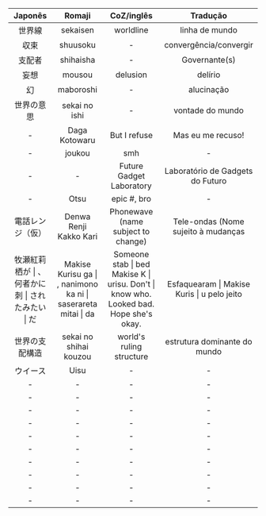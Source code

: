 |Japonês|Romaji|CoZ/inglês|Tradução|
|:---:|:---:|:---:|:---:|
| 世界線 | sekaisen | worldline |linha de mundo| 
| 収束 | shuusoku | - | convergência/convergir |
| 支配者 | shihaisha | - | Governante(s) |
| 妄想 | mousou | delusion | delírio |
| 幻 | maboroshi | - | alucinação |
| 世界の意思 | sekai no ishi | - | vontade do mundo | 
| - | Daga Kotowaru | But I refuse | Mas eu me recuso! |
| - | joukou | smh | - |
| - | - | Future Gadget Laboratory | Laboratório de Gadgets do Futuro |
| - | Otsu | epic #, bro | - |
| 電話レンジ（仮） | Denwa Renji Kakko Kari | Phonewave (name subject to change) | Tele-ondas (Nome sujeito à mudanças |
| 牧瀬紅莉栖が  \| 、 何者かに刺  \| されたみたい \| だ | Makise Kurisu ga \| , nanimono ka ni \| saserareta mitai \| da | Someone stab \| bed Makise K \| urisu. Don't \| know who. Looked bad. Hope she's okay. | Esfaquearam \| Makise Kuris \| u pelo jeito |
| 世界の支配構造 | sekai no shihai kouzou | world's ruling structure | estrutura dominante do mundo |
| ウイース | Uisu | - | - |
| - | - | - | - |
| - | - | - | - |
| - | - | - | - |
| - | - | - | - |
| - | - | - | - |
| - | - | - | - |
| - | - | - | - |
| - | - | - | - |
| - | - | - | - |
| - | - | - | - |





